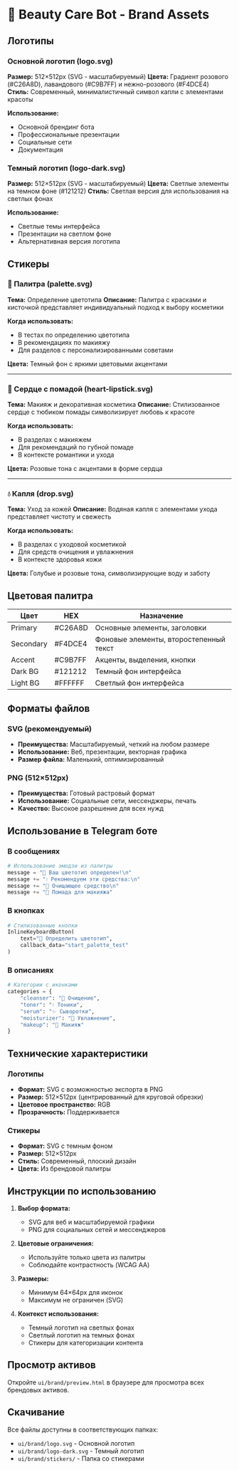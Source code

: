 # 🎨 Beauty Care Bot - Brand Assets

## Логотипы

### Основной логотип (logo.svg)
**Размер:** 512×512px (SVG - масштабируемый)
**Цвета:** Градиент розового (#C26A8D), лавандового (#C9B7FF) и нежно-розового (#F4DCE4)
**Стиль:** Современный, минималистичный символ капли с элементами красоты

**Использование:**
- Основной брендинг бота
- Профессиональные презентации
- Социальные сети
- Документация

### Темный логотип (logo-dark.svg)
**Размер:** 512×512px (SVG - масштабируемый)
**Цвета:** Светлые элементы на темном фоне (#121212)
**Стиль:** Светлая версия для использования на светлых фонах

**Использование:**
- Светлые темы интерфейса
- Презентации на светлом фоне
- Альтернативная версия логотипа

## Стикеры

### 🎨 Палитра (palette.svg)
**Тема:** Определение цветотипа
**Описание:** Палитра с красками и кисточкой представляет индивидуальный подход к выбору косметики

**Когда использовать:**
- В тестах по определению цветотипа
- В рекомендациях по макияжу
- Для разделов с персонализированными советами

**Цвета:** Темный фон с яркими цветовыми акцентами

---

### 💄 Сердце с помадой (heart-lipstick.svg)
**Тема:** Макияж и декоративная косметика
**Описание:** Стилизованное сердце с тюбиком помады символизирует любовь к красоте

**Когда использовать:**
- В разделах с макияжем
- Для рекомендаций по губной помаде
- В контексте романтики и ухода

**Цвета:** Розовые тона с акцентами в форме сердца

---

### 💧 Капля (drop.svg)
**Тема:** Уход за кожей
**Описание:** Водяная капля с элементами ухода представляет чистоту и свежесть

**Когда использовать:**
- В разделах с уходовой косметикой
- Для средств очищения и увлажнения
- В контексте здоровья кожи

**Цвета:** Голубые и розовые тона, символизирующие воду и заботу

## Цветовая палитра

| Цвет | HEX | Назначение |
|------|-----|------------|
| Primary | #C26A8D | Основные элементы, заголовки |
| Secondary | #F4DCE4 | Фоновые элементы, второстепенный текст |
| Accent | #C9B7FF | Акценты, выделения, кнопки |
| Dark BG | #121212 | Темный фон интерфейса |
| Light BG | #FFFFFF | Светлый фон интерфейса |

## Форматы файлов

### SVG (рекомендуемый)
- **Преимущества:** Масштабируемый, четкий на любом размере
- **Использование:** Веб, презентации, векторная графика
- **Размер файла:** Маленький, оптимизированный

### PNG (512×512px)
- **Преимущества:** Готовый растровый формат
- **Использование:** Социальные сети, мессенджеры, печать
- **Качество:** Высокое разрешение для всех нужд

## Использование в Telegram боте

### В сообщениях
```python
# Использование эмодзи из палитры
message = "🎨 Ваш цветотип определен!\n"
message += "💧 Рекомендуем эти средства:\n"
message += "🧼 Очищающее средство\n"
message += "💄 Помада для макияжа"
```

### В кнопках
```python
# Стилизованные кнопки
InlineKeyboardButton(
    text="🎨 Определить цветотип",
    callback_data="start_palette_test"
)
```

### В описаниях
```python
# Категории с иконками
categories = {
    "cleanser": "🧼 Очищение",
    "toner": "💧 Тоники",
    "serum": "✨ Сыворотки",
    "moisturizer": "🧴 Увлажнение",
    "makeup": "💄 Макияж"
}
```

## Технические характеристики

### Логотипы
- **Формат:** SVG с возможностью экспорта в PNG
- **Размер:** 512×512px (центрированный для круговой обрезки)
- **Цветовое пространство:** RGB
- **Прозрачность:** Поддерживается

### Стикеры
- **Формат:** SVG с темным фоном
- **Размер:** 512×512px
- **Стиль:** Современный, плоский дизайн
- **Цвета:** Из брендовой палитры

## Инструкции по использованию

1. **Выбор формата:**
   - SVG для веб и масштабируемой графики
   - PNG для социальных сетей и мессенджеров

2. **Цветовые ограничения:**
   - Используйте только цвета из палитры
   - Соблюдайте контрастность (WCAG AA)

3. **Размеры:**
   - Минимум 64×64px для иконок
   - Максимум не ограничен (SVG)

4. **Контекст использования:**
   - Темный логотип на светлых фонах
   - Светлый логотип на темных фонах
   - Стикеры для категоризации контента

## Просмотр активов

Откройте `ui/brand/preview.html` в браузере для просмотра всех брендовых активов.

## Скачивание

Все файлы доступны в соответствующих папках:
- `ui/brand/logo.svg` - Основной логотип
- `ui/brand/logo-dark.svg` - Темный логотип
- `ui/brand/stickers/` - Папка со стикерами


